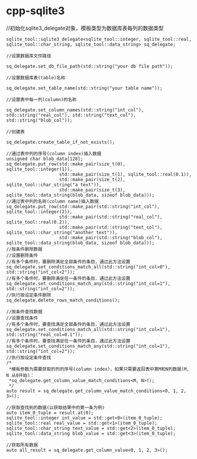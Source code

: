# cpp-sqlite3


//初始化sqlite3_delegate对象，模板类型为数据库表每列的数据类型

    sqlite_tool::sqlite3_delegate<sqlite_tool::integer, sqlite_tool::real, sqlite_tool::char_string, sqlite_tool::data_string> sq_delegate;
    
    //设置数据库文件路径
    
    sq_delegate.set_db_file_path(std::string("your db file path"));
    
    //设置数据库表(table)名称
    
    sq_delegate.set_table_name(std::string("your table name"));
    
    //设置表中每一列(column)的名称
    
    sq_delegate.set_column_names(std::string("int_col"), std::string("real_col"), std::string("text_col"), std::string("blob_col"));
    
    //创建表
    
    sq_delegate.create_table_if_not_exists();
    
    //通过表中列的序号(column index)插入数据
    unsigned char blob_data[128];
    sq_delegate.put_row(std::make_pair(size_t(0), sqlite_tool::integer(1)),
                        std::make_pair(size_t(1), sqlite_tool::real(0.1)),
                        std::make_pair(size_t(2), sqlite_tool::char_string("a text")),
                        std::make_pair(size_t(3), sqlite_tool::data_string(blob_data, sizeof blob_data)));
    //通过表中列的名称(column name)插入数据
    sq_delegate.put_row(std::make_pair(std::string("int_col"), sqlite_tool::integer(2)),
                        std::make_pair(std::string("real_col"), sqlite_tool::real(0.2)),
                        std::make_pair(std::string("text_col"), sqlite_tool::char_string("another text")),
                        std::make_pair(std::string("blob_col"), sqlite_tool::data_string(blob_data, sizeof blob_data)));
    //按条件删除数据
    //设置删除条件
    //有多个条件时，要删除满足全部条件的条目，通过此方法设置
    sq_delegate.set_conditions_match_all(std::string("int_col>0"), std::string("int_col<2"));
    //有多个条件时，要删除满足任一条件的条目，通过此方法设置
    sq_delegate.set_conditions_match_any(std::string("int_col=1"), std::string("int_col=2"));
    //执行按设定条件删除
    sq_delegate.delete_rows_match_conditions();
    
    //按条件查找数据
    //设置查找条件
    //有多个条件时，要查找满足全部条件的条目，通过此方法设置
    sq_delegate.set_conditions_match_all(std::string("int_col=1"), std::string("real_col=0.1"));
    //有多个条件时，要查找满足任一条件的条目，通过此方法设置
    sq_delegate.set_conditions_match_any(std::string("int_col=1"), std::string("int_col=2"));
    //执行按设定条件查找
    /*
     *模板参数为需要获取的列的序号(column index)，如果只需要返回表中第M和N列数据(M, N 从0开始)：
     *sq_delegate.get_column_value_match_conditions<M, N>();
     */
    auto result = sq_delegate.get_column_value_match_conditions<0, 1, 2, 3>();
    
    //获取查找到的数据(以获取结果中的第一条为例)
    auto item_0_tuple = result.at(0);
    sqlite_tool::integer int_value = std::get<0>(item_0_tuple);
    sqlite_tool::real real_value = std::get<1>(item_0_tuple);
    sqlite_tool::char_string text_value = std::get<2>(item_0_tuple);
    sqlite_tool::data_string blob_value = std::get<3>(item_0_tuple);
    
    //获取所有数据
    auto all_result = sq_delegate.get_column_value<0, 1, 2, 3>();
